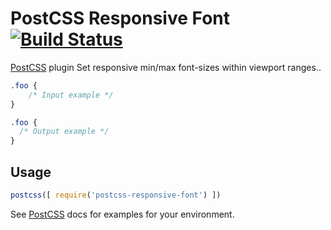 # PostCSS Responsive Font [![Build Status][ci-img]][ci]

[PostCSS] plugin Set responsive min/max font-sizes within viewport ranges..

[PostCSS]: https://github.com/postcss/postcss
[ci-img]:  https://travis-ci.org/ccurtin/postcss-responsive-font.svg
[ci]:      https://travis-ci.org/ccurtin/postcss-responsive-font

```css
.foo {
    /* Input example */
}
```

```css
.foo {
  /* Output example */
}
```

## Usage

```js
postcss([ require('postcss-responsive-font') ])
```

See [PostCSS] docs for examples for your environment.
